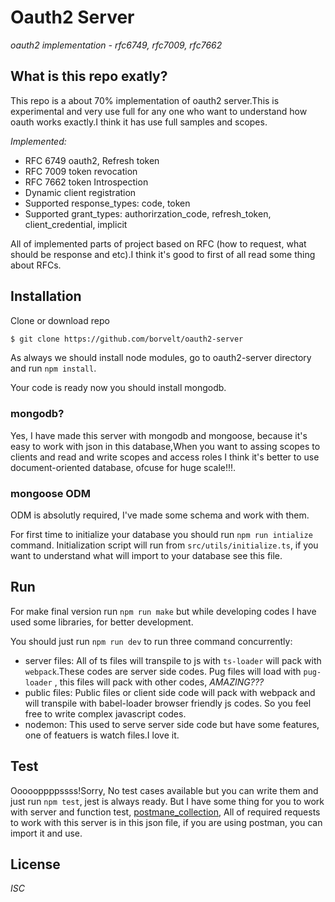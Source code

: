 # Oauth2 Server

_oauth2 implementation - rfc6749, rfc7009, rfc7662_

## What is this repo exatly?
This repo is a about 70% implementation of oauth2 server.This is experimental and very use full for any one who want to understand how oauth works exactly.I think it has use full samples and scopes.

_Implemented:_
  * RFC 6749 oauth2, Refresh token
  * RFC 7009 token revocation
  * RFC 7662 token Introspection
  * Dynamic client registration
  * Supported response_types: code, token
  * Supported grant_types: authorirzation_code, refresh_token, client_credential, implicit

All of implemented parts of project based on RFC (how to request, what should be response and etc).I think it's good to first of all read some thing about RFCs.

## Installation
Clone or download repo
```bash
$ git clone https://github.com/borvelt/oauth2-server
```
As always we should install node modules, go to oauth2-server directory and run `npm install`.

Your code is ready now you should install mongodb.

### mongodb?
Yes, I have made this server with mongodb and mongoose, because it's easy to work with json in this database,When you want to assing scopes to clients and read and write scopes and access roles I think it's better to use document-oriented database, ofcuse for huge scale!!!.

### mongoose ODM
ODM is absolutly required, I've made some schema and work with them.

For first time to initialize your database you should run `npm run intialize` command.
Initialization script will run from `src/utils/initialize.ts`, if you want to understand what will import to your database see this file.

## Run 
For make final version run `npm run make` but while developing codes I have used some libraries, for better development.

You should just run `npm run dev` to run three command concurrently:
* server files: 
    All of ts files will transpile to js with `ts-loader` will pack with `webpack`.These codes are server side codes.
    Pug files will load with `pug-loader` , this files will pack with other codes, _AMAZING???_
* public files:
    Public files or client side code will pack with webpack and will transpile with babel-loader browser friendly js codes. So you feel free to write complex javascript codes.
* nodemon:
  This used to serve server side code but have some features, one of featuers is watch files.I love it.

## Test
Oooooppppssss!Sorry, No test cases available but you can write them and just run `npm test`, jest is always ready.
But I have some thing for you to work with server and function test, [postmane_collection](./postman_collection.json), All of required requests to work with this server is in this json file, if you are using postman, you can import it and use.

## License
*ISC*